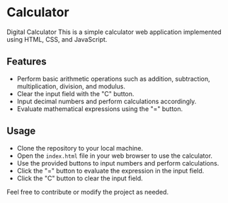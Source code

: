# Calculator
Digital Calculator
This is a simple calculator web application implemented using HTML, CSS, and JavaScript.

## Features

- Perform basic arithmetic operations such as addition, subtraction, multiplication, division, and modulus.
- Clear the input field with the "C" button.
- Input decimal numbers and perform calculations accordingly.
- Evaluate mathematical expressions using the "=" button.

## Usage

- Clone the repository to your local machine.
- Open the `index.html` file in your web browser to use the calculator.
- Use the provided buttons to input numbers and perform calculations.
- Click the "=" button to evaluate the expression in the input field.
- Click the "C" button to clear the input field.

Feel free to contribute or modify the project as needed.
